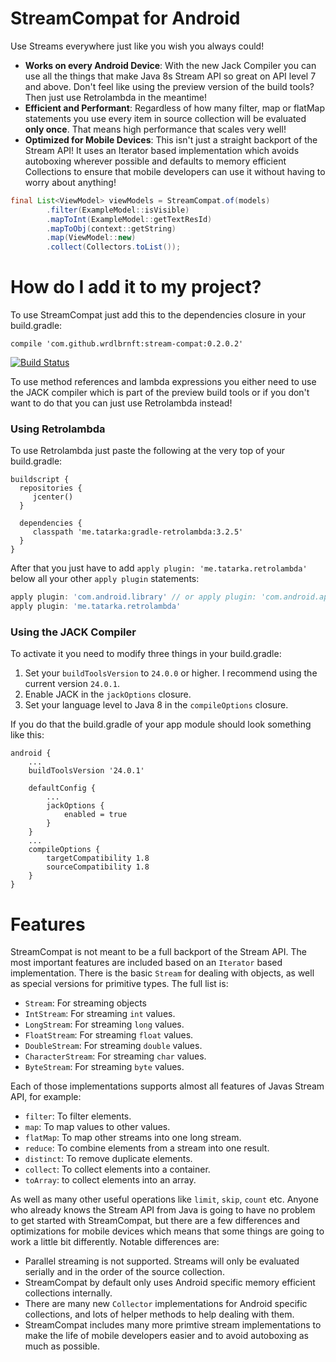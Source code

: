 # StreamCompat for Android

Use Streams everywhere just like you wish you always could!

* **Works on every Android Device**: With the new Jack Compiler you can use all the things that make Java 8s Stream API so great on API level 7 and above. Don't feel like using the preview version of the build tools? Then just use Retrolambda in the meantime!
* **Efficient and Performant**: Regardless of how many filter, map or flatMap statements you use every item in source collection will be evaluated **only once**. That means high performance that scales very well!
* **Optimized for Mobile Devices**: This isn't just a straight backport of the Stream API! It uses an Iterator based implementation which avoids autoboxing wherever possible and defaults to memory efficient Collections to ensure that mobile developers can use it without having to worry about anything! 

```java
final List<ViewModel> viewModels = StreamCompat.of(models)
        .filter(ExampleModel::isVisible)
        .mapToInt(ExampleModel::getTextResId)
        .mapToObj(context::getString)
        .map(ViewModel::new)
        .collect(Collectors.toList());
```

# How do I add it to my project?

To use StreamCompat just add this to the dependencies closure in your build.gradle:

```
compile 'com.github.wrdlbrnft:stream-compat:0.2.0.2'
```

[![Build Status](https://travis-ci.org/Wrdlbrnft/StreamCompat.svg?branch=master)](https://travis-ci.org/Wrdlbrnft/StreamCompat)

To use method references and lambda expressions you either need to use the JACK compiler which is part of the preview build tools or if you don't want to do that you can just use Retrolambda instead!

### Using Retrolambda

To use Retrolambda just paste the following at the very top of your build.gradle:

```
buildscript {
  repositories {
     jcenter()
  }

  dependencies {
     classpath 'me.tatarka:gradle-retrolambda:3.2.5'
  }
}
```

After that you just have to add `apply plugin: 'me.tatarka.retrolambda'` below all your other `apply plugin` statements:

```groovy
apply plugin: 'com.android.library' // or apply plugin: 'com.android.application'
apply plugin: 'me.tatarka.retrolambda'
```

### Using the JACK Compiler

To activate it you need to modify three things in your build.gradle:
 1. Set your `buildToolsVersion` to `24.0.0` or higher. I recommend using the current version `24.0.1`.
 2. Enable JACK in the `jackOptions` closure.
 3. Set your language level to Java 8 in the `compileOptions` closure.

If you do that the build.gradle of your app module should look something like this:

```
android {
    ...
    buildToolsVersion '24.0.1'

    defaultConfig {
        ...
        jackOptions {
            enabled = true
        }
    }
    ...
    compileOptions {
        targetCompatibility 1.8
        sourceCompatibility 1.8
    }
}
```

# Features

StreamCompat is not meant to be a full backport of the Stream API. The most important features are included based on an `Iterator` based implementation. There is the basic `Stream` for dealing with objects, as well as special versions for primitive types. The full list is:

* `Stream`: For streaming objects
* `IntStream`: For streaming `int` values.
* `LongStream`: For streaming `long` values.
* `FloatStream`: For streaming `float` values.
* `DoubleStream`: For streaming `double` values.
* `CharacterStream`: For streaming `char` values.
* `ByteStream`: For streaming `byte` values.

Each of those implementations supports almost all features of Javas Stream API, for example:

* `filter`: To filter elements.
* `map`: To map values to other values.
* `flatMap`: To map other streams into one long stream.
* `reduce`: To combine elements from a stream into one result.
* `distinct`: To remove duplicate elements.
* `collect`: To collect elements into a container.
* `toArray`: to collect elements into an array.

As well as many other useful operations like `limit`, `skip`, `count` etc. Anyone who already knows the Stream API from Java is going to have no problem to get started with StreamCompat, but there are a few differences and optimizations for mobile devices which means that some things are going to work a little bit differently. Notable differences are:

* Parallel streaming is not supported. Streams will only be evaluated serially and in the order of the source collection.
* StreamCompat by default only uses Android specific memory efficient collections internally.
* There are many new `Collector` implementations for Android specific collections, and lots of helper methods to help dealing with them.
* StreamCompat includes many more primtive stream implementations to make the life of mobile developers easier and to avoid autoboxing as much as possible.
